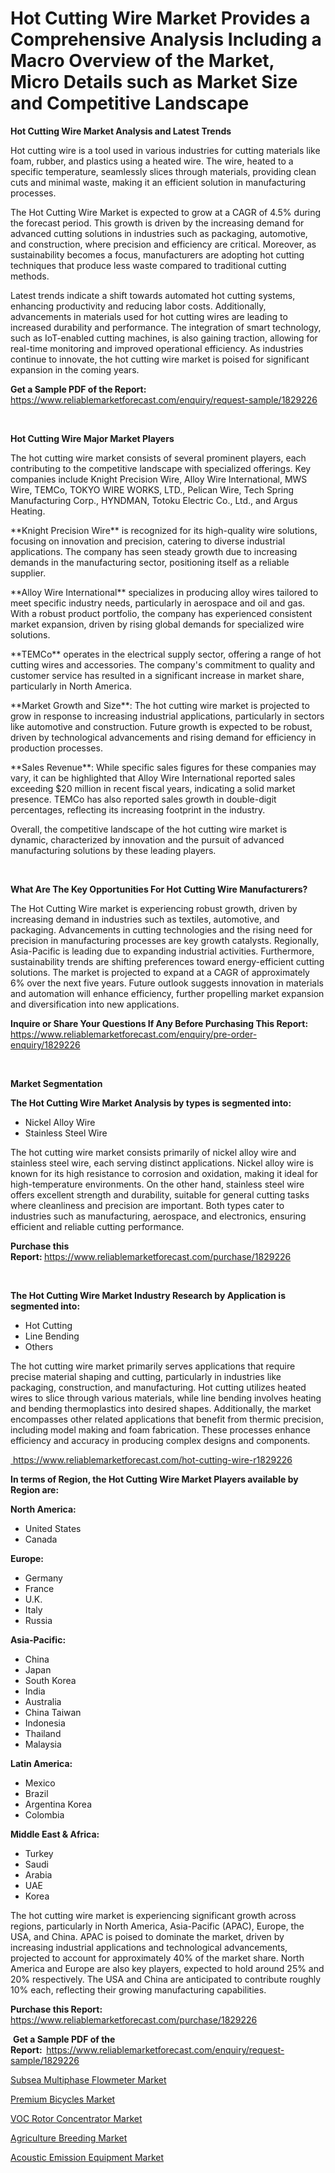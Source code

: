 <p><h1>Hot Cutting Wire Market Provides a Comprehensive Analysis Including a Macro Overview of the Market, Micro Details such as Market Size and Competitive Landscape</h1></p><p><strong>Hot Cutting Wire Market Analysis and Latest Trends</strong></p>
<p><p>Hot cutting wire is a tool used in various industries for cutting materials like foam, rubber, and plastics using a heated wire. The wire, heated to a specific temperature, seamlessly slices through materials, providing clean cuts and minimal waste, making it an efficient solution in manufacturing processes.</p><p>The Hot Cutting Wire Market is expected to grow at a CAGR of 4.5% during the forecast period. This growth is driven by the increasing demand for advanced cutting solutions in industries such as packaging, automotive, and construction, where precision and efficiency are critical. Moreover, as sustainability becomes a focus, manufacturers are adopting hot cutting techniques that produce less waste compared to traditional cutting methods.</p><p>Latest trends indicate a shift towards automated hot cutting systems, enhancing productivity and reducing labor costs. Additionally, advancements in materials used for hot cutting wires are leading to increased durability and performance. The integration of smart technology, such as IoT-enabled cutting machines, is also gaining traction, allowing for real-time monitoring and improved operational efficiency. As industries continue to innovate, the hot cutting wire market is poised for significant expansion in the coming years.</p></p>
<p><strong>Get a Sample PDF of the Report:&nbsp;</strong> <a href="https://www.reliablemarketforecast.com/enquiry/request-sample/1829226?utm_campaign=1141&utm_medium=2&utm_source=Github&utm_content=ia&utm_term=15102024&utm_id=hot-cutting-wire">https://www.reliablemarketforecast.com/enquiry/request-sample/1829226</a></p>
<p>&nbsp;</p>
<p><strong>Hot Cutting Wire Major Market Players</strong></p>
<p><p>The hot cutting wire market consists of several prominent players, each contributing to the competitive landscape with specialized offerings. Key companies include Knight Precision Wire, Alloy Wire International, MWS Wire, TEMCo, TOKYO WIRE WORKS, LTD., Pelican Wire, Tech Spring Manufacturing Corp., HYNDMAN, Totoku Electric Co., Ltd., and Argus Heating.</p><p>**Knight Precision Wire** is recognized for its high-quality wire solutions, focusing on innovation and precision, catering to diverse industrial applications. The company has seen steady growth due to increasing demands in the manufacturing sector, positioning itself as a reliable supplier.</p><p>**Alloy Wire International** specializes in producing alloy wires tailored to meet specific industry needs, particularly in aerospace and oil and gas. With a robust product portfolio, the company has experienced consistent market expansion, driven by rising global demands for specialized wire solutions.</p><p>**TEMCo** operates in the electrical supply sector, offering a range of hot cutting wires and accessories. The company's commitment to quality and customer service has resulted in a significant increase in market share, particularly in North America.</p><p>**Market Growth and Size**: The hot cutting wire market is projected to grow in response to increasing industrial applications, particularly in sectors like automotive and construction. Future growth is expected to be robust, driven by technological advancements and rising demand for efficiency in production processes.</p><p>**Sales Revenue**: While specific sales figures for these companies may vary, it can be highlighted that Alloy Wire International reported sales exceeding $20 million in recent fiscal years, indicating a solid market presence. TEMCo has also reported sales growth in double-digit percentages, reflecting its increasing footprint in the industry.</p><p>Overall, the competitive landscape of the hot cutting wire market is dynamic, characterized by innovation and the pursuit of advanced manufacturing solutions by these leading players.</p></p>
<p>&nbsp;</p>
<p><strong>What Are The Key Opportunities For Hot Cutting Wire Manufacturers?</strong></p>
<p><p>The Hot Cutting Wire market is experiencing robust growth, driven by increasing demand in industries such as textiles, automotive, and packaging. Advancements in cutting technologies and the rising need for precision in manufacturing processes are key growth catalysts. Regionally, Asia-Pacific is leading due to expanding industrial activities. Furthermore, sustainability trends are shifting preferences toward energy-efficient cutting solutions. The market is projected to expand at a CAGR of approximately 6% over the next five years. Future outlook suggests innovation in materials and automation will enhance efficiency, further propelling market expansion and diversification into new applications.</p></p>
<p><strong>Inquire or Share Your Questions If Any Before Purchasing This Report:</strong> <a href="https://www.reliablemarketforecast.com/enquiry/pre-order-enquiry/1829226?utm_campaign=1141&utm_medium=2&utm_source=Github&utm_content=ia&utm_term=15102024&utm_id=hot-cutting-wire">https://www.reliablemarketforecast.com/enquiry/pre-order-enquiry/1829226</a></p>
<p>&nbsp;</p>
<p><strong>Market Segmentation</strong></p>
<p><strong>The Hot Cutting Wire Market Analysis by types is segmented into:</strong></p>
<p><ul><li>Nickel Alloy Wire</li><li>Stainless Steel Wire</li></ul></p>
<p><p>The hot cutting wire market consists primarily of nickel alloy wire and stainless steel wire, each serving distinct applications. Nickel alloy wire is known for its high resistance to corrosion and oxidation, making it ideal for high-temperature environments. On the other hand, stainless steel wire offers excellent strength and durability, suitable for general cutting tasks where cleanliness and precision are important. Both types cater to industries such as manufacturing, aerospace, and electronics, ensuring efficient and reliable cutting performance.</p></p>
<p><strong>Purchase this Report:&nbsp;</strong><a href="https://www.reliablemarketforecast.com/purchase/1829226?utm_campaign=1141&utm_medium=2&utm_source=Github&utm_content=ia&utm_term=15102024&utm_id=hot-cutting-wire">https://www.reliablemarketforecast.com/purchase/1829226</a></p>
<p>&nbsp;</p>
<p><strong>The Hot Cutting Wire Market Industry Research by Application is segmented into:</strong></p>
<p><ul><li>Hot Cutting</li><li>Line Bending</li><li>Others</li></ul></p>
<p><p>The hot cutting wire market primarily serves applications that require precise material shaping and cutting, particularly in industries like packaging, construction, and manufacturing. Hot cutting utilizes heated wires to slice through various materials, while line bending involves heating and bending thermoplastics into desired shapes. Additionally, the market encompasses other related applications that benefit from thermic precision, including model making and foam fabrication. These processes enhance efficiency and accuracy in producing complex designs and components.</p></p>
<p><a href="https://www.reliablemarketforecast.com/hot-cutting-wire-r1829226?utm_campaign=1141&utm_medium=2&utm_source=Github&utm_content=ia&utm_term=15102024&utm_id=hot-cutting-wire">&nbsp;https://www.reliablemarketforecast.com/hot-cutting-wire-r1829226</a></p>
<p><strong>In terms of Region, the Hot Cutting Wire Market Players available by Region are:</strong></p>
<p>
    <p> <strong> North America: </strong>
        <ul>
            <li>United States</li>
            <li>Canada</li>
        </ul>
        </p> 
    <p> <strong> Europe: </strong>
        <ul>
            <li>Germany</li>
            <li>France</li>
            <li>U.K.</li>
            <li>Italy</li>
            <li>Russia</li>
        </ul>
        </p> 
    <p> <strong> Asia-Pacific: </strong>
        <ul>
            <li>China</li>
            <li>Japan</li>
            <li>South Korea</li>
            <li>India</li>
            <li>Australia</li>
            <li>China Taiwan</li>
            <li>Indonesia</li>
            <li>Thailand</li>
            <li>Malaysia</li>
        </ul>
        </p> 
    <p> <strong> Latin America: </strong>
        <ul>
            <li>Mexico</li>
            <li>Brazil</li>
            <li>Argentina Korea</li>
            <li>Colombia</li>
        </ul>
        </p> 
    <p> <strong> Middle East & Africa: </strong>
        <ul>
            <li>Turkey</li>
            <li>Saudi</li>
            <li>Arabia</li>
            <li>UAE</li>
            <li>Korea</li>
        </ul>
    </p>
    </p>
<p><p>The hot cutting wire market is experiencing significant growth across regions, particularly in North America, Asia-Pacific (APAC), Europe, the USA, and China. APAC is poised to dominate the market, driven by increasing industrial applications and technological advancements, projected to account for approximately 40% of the market share. North America and Europe are also key players, expected to hold around 25% and 20% respectively. The USA and China are anticipated to contribute roughly 10% each, reflecting their growing manufacturing capabilities.</p></p>
<p><strong>Purchase this Report: </strong><a href="https://www.reliablemarketforecast.com/purchase/1829226?utm_campaign=1141&utm_medium=2&utm_source=Github&utm_content=ia&utm_term=15102024&utm_id=hot-cutting-wire">https://www.reliablemarketforecast.com/purchase/1829226</a></p>
<p>&nbsp;<strong>Get a Sample PDF of the Report:&nbsp;&nbsp;</strong><a href="https://www.reliablemarketforecast.com/enquiry/request-sample/1829226?utm_campaign=1141&utm_medium=2&utm_source=Github&utm_content=ia&utm_term=15102024&utm_id=hot-cutting-wire">https://www.reliablemarketforecast.com/enquiry/request-sample/1829226</a></p>
<p><strong></strong></p>
<p><p><a href="https://issuu.com/reportprime-2/docs/subsea-multiphase-flowmeter-market-_5bbbe33755b919?utm_campaign=1141&utm_medium=2&utm_source=Github&utm_content=ia&utm_term=15102024&utm_id=hot-cutting-wire">Subsea Multiphase Flowmeter Market</a></p><p><a href="https://www.linkedin.com/pulse/investing-premium-bicycles-market-trends-leading-products-regional-6iyhf?utm_campaign=1141&utm_medium=2&utm_source=Github&utm_content=ia&utm_term=15102024&utm_id=hot-cutting-wire">Premium Bicycles Market</a></p><p><a href="https://github.com/cairotmbrowne3cq/Market-Research-Report-List-1/blob/main/voc-rotor-concentrator-market.md?utm_campaign=1141&utm_medium=2&utm_source=Github&utm_content=ia&utm_term=15102024&utm_id=hot-cutting-wire">VOC Rotor Concentrator Market</a></p><p><a href="https://www.linkedin.com/pulse/competitive-intelligence-agriculture-breeding-market-key-v9thf?utm_campaign=1141&utm_medium=2&utm_source=Github&utm_content=ia&utm_term=15102024&utm_id=hot-cutting-wire">Agriculture Breeding Market</a></p><p><a href="https://issuu.com/reportprime-2/docs/acoustic-emission-equipment-market-_11a5d22e3713c2?utm_campaign=1141&utm_medium=2&utm_source=Github&utm_content=ia&utm_term=15102024&utm_id=hot-cutting-wire">Acoustic Emission Equipment Market</a></p></p>